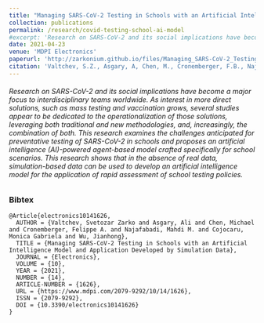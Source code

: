 ```yaml
---
title: "Managing SARS-CoV-2 Testing in Schools with an Artificial Intelligence Model and Application Developed by Simulation Data"
collection: publications
permalink: /research/covid-testing-school-ai-model
#excerpt: 'Research on SARS-CoV-2 and its social implications have become a major focus to interdisciplinary teams worldwide. As interest in more direct solutions, such as mass testing and vaccination grows, several studies appear to be dedicated to the operationalization of those solutions, leveraging both traditional and new methodologies, and, increasingly, the combination of both. This research examines the challenges anticipated for preventative testing of SARS-CoV-2 in schools and proposes an artificial intelligence (AI)-powered agent-based model crafted specifically for school scenarios. This research shows that in the absence of real data, simulation-based data can be used to develop an artificial intelligence model for the application of rapid assessment of school testing policies.'
date: 2021-04-23
venue: 'MDPI Electronics'
paperurl: 'http://zarkonium.github.io/files/Managing_SARS-CoV-2_Testing_in_Schools_with_an_Art.pdf'
citation: 'Valtchev, S.Z., Asgary, A, Chen, M., Cronemberger, F.B., Najafabadi, M., Cojocaru, M.G. and Wu, J. (2021). "Managing SARS-CoV-2 Testing in Schools with an Artificial Intelligence Model and Application Developed by Simulation Data", <i>MDPI Electronics</i>. 10(14).'
---
```


###### Research on SARS-CoV-2 and its social implications have become a major focus to interdisciplinary teams worldwide. As interest in more direct solutions, such as mass testing and vaccination grows, several studies appear to be dedicated to the operationalization of those solutions, leveraging both traditional and new methodologies, and, increasingly, the combination of both. This research examines the challenges anticipated for preventative testing of SARS-CoV-2 in schools and proposes an artificial intelligence (AI)-powered agent-based model crafted specifically for school scenarios. This research shows that in the absence of real data, simulation-based data can be used to develop an artificial intelligence model for the application of rapid assessment of school testing policies.

### Bibtex
```
@Article{electronics10141626,
  AUTHOR = {Valtchev, Svetozar Zarko and Asgary, Ali and Chen, Michael and Cronemberger, Felippe A. and Najafabadi, Mahdi M. and Cojocaru, Monica Gabriela and Wu, Jianhong},
  TITLE = {Managing SARS-CoV-2 Testing in Schools with an Artificial Intelligence Model and Application Developed by Simulation Data},
  JOURNAL = {Electronics},
  VOLUME = {10},
  YEAR = {2021},
  NUMBER = {14},
  ARTICLE-NUMBER = {1626},
  URL = {https://www.mdpi.com/2079-9292/10/14/1626},
  ISSN = {2079-9292},
  DOI = {10.3390/electronics10141626}
}
```
